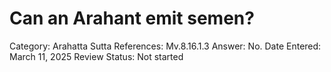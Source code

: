 # Can an Arahant emit semen?

Category: Arahatta
Sutta References: Mv.8.16.1.3
Answer: No.
Date Entered: March 11, 2025
Review Status: Not started